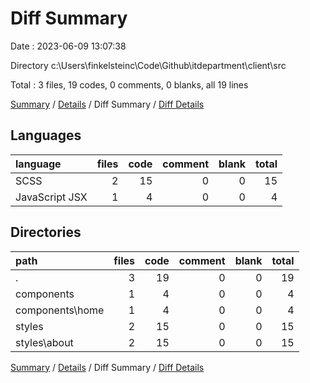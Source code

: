 # Diff Summary

Date : 2023-06-09 13:07:38

Directory c:\\Users\\finkelsteinc\\Code\\Github\\itdepartment\\client\\src

Total : 3 files,  19 codes, 0 comments, 0 blanks, all 19 lines

[Summary](results.md) / [Details](details.md) / Diff Summary / [Diff Details](diff-details.md)

## Languages
| language | files | code | comment | blank | total |
| :--- | ---: | ---: | ---: | ---: | ---: |
| SCSS | 2 | 15 | 0 | 0 | 15 |
| JavaScript JSX | 1 | 4 | 0 | 0 | 4 |

## Directories
| path | files | code | comment | blank | total |
| :--- | ---: | ---: | ---: | ---: | ---: |
| . | 3 | 19 | 0 | 0 | 19 |
| components | 1 | 4 | 0 | 0 | 4 |
| components\\home | 1 | 4 | 0 | 0 | 4 |
| styles | 2 | 15 | 0 | 0 | 15 |
| styles\\about | 2 | 15 | 0 | 0 | 15 |

[Summary](results.md) / [Details](details.md) / Diff Summary / [Diff Details](diff-details.md)